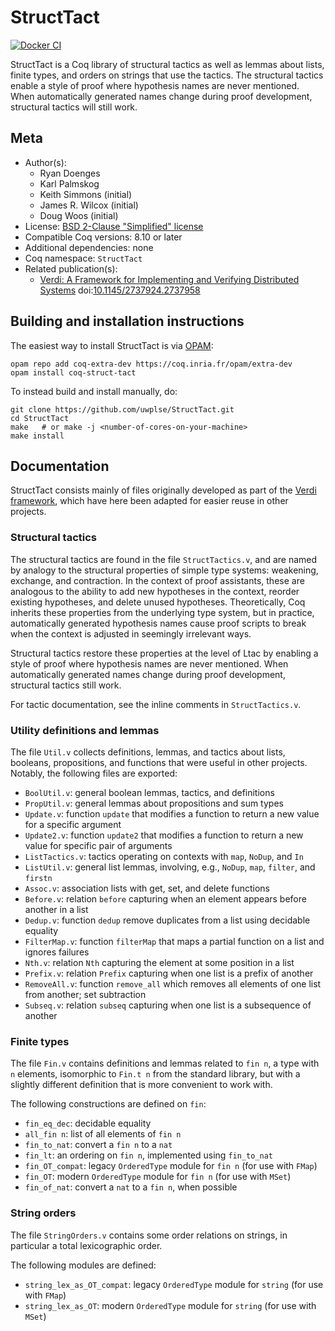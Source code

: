 <!---
This file was generated from `meta.yml`, please do not edit manually.
Follow the instructions on https://github.com/coq-community/templates to regenerate.
--->
# StructTact

[![Docker CI][docker-action-shield]][docker-action-link]

[docker-action-shield]: https://github.com/uwplse/StructTact/workflows/Docker%20CI/badge.svg?branch=master
[docker-action-link]: https://github.com/uwplse/StructTact/actions?query=workflow:"Docker%20CI"




StructTact is a Coq library of structural tactics as well as lemmas about
lists, finite types, and orders on strings that use the tactics.
The structural tactics enable a style of proof where hypothesis names
are never mentioned. When automatically generated names change during
proof development, structural tactics will still work.

## Meta

- Author(s):
  - Ryan Doenges
  - Karl Palmskog
  - Keith Simmons (initial)
  - James R. Wilcox (initial)
  - Doug Woos (initial)
- License: [BSD 2-Clause "Simplified" license](LICENSE)
- Compatible Coq versions: 8.10 or later
- Additional dependencies: none
- Coq namespace: `StructTact`
- Related publication(s):
  - [Verdi: A Framework for Implementing and Verifying Distributed Systems](http://verdi.uwplse.org/verdi.pdf) doi:[10.1145/2737924.2737958](https://doi.org/10.1145/2737924.2737958)

## Building and installation instructions

The easiest way to install StructTact is via
[OPAM](https://opam.ocaml.org/doc/Install.html):
```shell
opam repo add coq-extra-dev https://coq.inria.fr/opam/extra-dev
opam install coq-struct-tact
```

To instead build and install manually, do:
``` shell
git clone https://github.com/uwplse/StructTact.git
cd StructTact
make   # or make -j <number-of-cores-on-your-machine>
make install
```

## Documentation

StructTact consists mainly of files originally developed as part of
the [Verdi framework][verdi-link], which have here been adapted for easier
reuse in other projects.

### Structural tactics

The structural tactics are found in the file `StructTactics.v`,
and are named by analogy to the structural properties of
simple type systems: weakening, exchange, and contraction.
In the context of proof assistants, these are analogous to the ability to add
new hypotheses in the context, reorder existing hypotheses, and delete
unused hypotheses. Theoretically, Coq inherits these properties from the
underlying type system, but in practice, automatically generated hypothesis
names cause proof scripts to break when the context is adjusted in seemingly
irrelevant ways.

Structural tactics restore these properties at the level of Ltac by enabling a
style of proof where hypothesis names are never mentioned. When automatically
generated names change during proof development, structural tactics still work.

For tactic documentation, see the inline comments in `StructTactics.v`.

### Utility definitions and lemmas

The file `Util.v` collects definitions, lemmas, and tactics about lists, booleans, propositions, and
functions that were useful in other projects. Notably, the following files are exported:

- `BoolUtil.v`: general boolean lemmas, tactics, and definitions
- `PropUtil.v`: general lemmas about propositions and sum types
- `Update.v`: function `update` that modifies a function to return a new value for a specific argument
- `Update2.v`: function `update2` that modifies a function to return a new value for specific pair of arguments
- `ListTactics.v`: tactics operating on contexts with `map`, `NoDup`, and `In`
- `ListUtil.v`: general list lemmas, involving, e.g., `NoDup`, `map`, `filter`, and `firstn`
- `Assoc.v`: association lists with get, set, and delete functions
- `Before.v`: relation `before` capturing when an element appears before another in a list
- `Dedup.v`: function `dedup` remove duplicates from a list using decidable equality
- `FilterMap.v`: function `filterMap` that maps a partial function on a list and ignores failures
- `Nth.v`: relation `Nth` capturing the element at some position in a list
- `Prefix.v`: relation `Prefix` capturing when one list is a prefix of another
- `RemoveAll.v`: function `remove_all` which removes all elements of one list from another; set subtraction
- `Subseq.v`: relation `subseq` capturing when one list is a subsequence of another

### Finite types

The file `Fin.v` contains definitions and lemmas related to `fin n`, a type with `n` elements,
isomorphic to `Fin.t n` from the standard library, but with a slightly different
definition that is more convenient to work with.

The following constructions are defined on `fin`:

- `fin_eq_dec`: decidable equality
- `all_fin n`: list of all elements of `fin n`
- `fin_to_nat`: convert a `fin n` to a `nat`
- `fin_lt`: an ordering on `fin n`, implemented using `fin_to_nat`
- `fin_OT_compat`: legacy `OrderedType` module for `fin n` (for use with `FMap`)
- `fin_OT`: modern `OrderedType` module for `fin n` (for use with `MSet`)
- `fin_of_nat`: convert a `nat` to a `fin n`, when possible

### String orders

The file `StringOrders.v` contains some order relations on strings, in particular a total lexicographic order.

The following modules are defined:

- `string_lex_as_OT_compat`: legacy `OrderedType` module for `string` (for use with `FMap`)
- `string_lex_as_OT`: modern `OrderedType` module for `string` (for use with `MSet`)

[verdi-link]: https://github.com/uwplse/verdi
